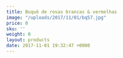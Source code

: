 ```yaml
---
title: Buquê de rosas brancas & vermelhas
image: "/uploads/2017/11/01/bq57.jpg"
price: 0
sku: ''
weight: 0
layout: products
date: 2017-11-01 19:32:47 +0000
---
```

